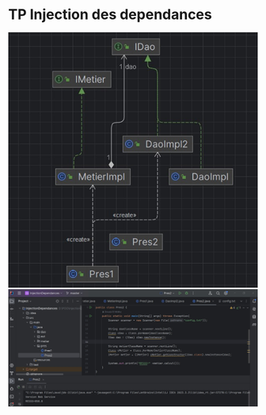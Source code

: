 <h1>TP Injection des dependances</h1>
<img src="captures/1.jpg" alt="Diagramme" />
<img src="captures/2.jpg" alt="Resultat" />